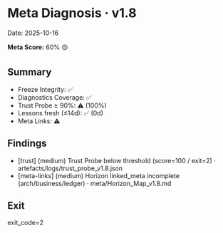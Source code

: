# Meta Diagnosis · v1.8
Date: 2025-10-16

**Meta Score:** 60% 🟡

## Summary
- Freeze Integrity: ✅
- Diagnostics Coverage: ✅
- Trust Probe ≥ 90%: ⚠️ (100%)
- Lessons fresh (≤14d): ✅ (0d)
- Meta Links: ⚠️

## Findings
- [trust] (medium) Trust Probe below threshold (score=100 / exit=2) · artefacts/logs/trust_probe_v1.8.json
- [meta-links] (medium) Horizon linked_meta incomplete (arch/business/ledger) · meta/Horizon_Map_v1.8.md

## Exit
exit_code=2
